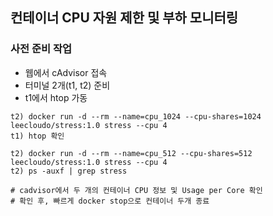 ## 컨테이너 CPU 자원 제한 및 부하 모니터링

### 사전 준비 작업
- 웹에서 cAdvisor 접속
- 터미널 2개(t1, t2) 준비
- t1에서 htop 가동

```shell
t2) docker run -d --rm --name=cpu_1024 --cpu-shares=1024 leecloudo/stress:1.0 stress --cpu 4
t1) htop 확인

t2) docker run -d --rm --name=cpu_512 --cpu-shares=512 leecloudo/stress:1.0 stress --cpu 4
t2) ps -auxf | grep stress

# cadvisor에서 두 개의 컨테이너 CPU 정보 및 Usage per Core 확인
# 확인 후, 빠르게 docker stop으로 컨테이너 두개 종료
```
